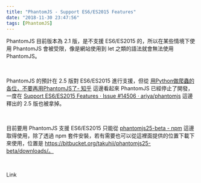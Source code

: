 ```yaml
---
title: "PhantomJS - Support ES6/ES2015 Features"
date: "2018-11-30 23:47:56"
tags: [PhantomJS]
---
```



PhantomJS 目前版本為 2.1 版，是不支援 ES6/ES2015 的，所以在某些情境下使用 PhantomJS 會被受限，像是網站使用到 let 之類的語法就會無法使用 PhantomJS。  

<!-- More -->

<br/>


PhantomJS 的預計在 2.5 版對 ES6/ES2015 進行支援，但從 [用Python做爬蟲的各位，不要再用PhantomJS了- 知乎](https://zhuanlan.zhihu.com/p/34293235) 這邊看起來 PhantomJS 已經停止了開發，一度在 [Support ES6/ES2015 Features · Issue #14506 · ariya/phantomjs](https://github.com/ariya/phantomjs/issues/14506#issuecomment-251611067) 這邊釋出的 2.5 版也被拿掉。  

<br/>


目前要用 PhantomJS 支援 ES6/ES2015 只能從 [phantomjs25-beta - npm](https://www.npmjs.com/package/phantomjs25-beta) 這邊取得使用，除了透過 npm 套件安裝，若有需要也可以從這裡面提供的位置下載下來使用，位置是 https://bitbucket.org/takuhii/phantomjs25-beta/downloads/。  

<br/>


Link
